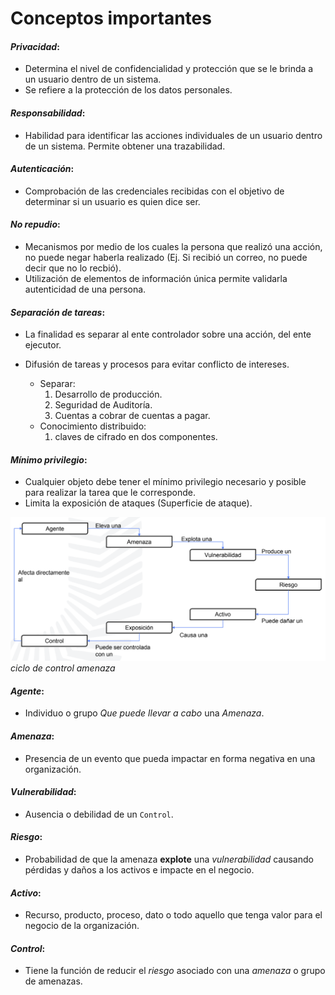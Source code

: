 # Conceptos importantes

#### _Privacidad_:

- Determina el nivel de confidencialidad y protección que se le brinda a un usuario dentro de un sistema.
- Se refiere a la protección de los datos personales.

#### _Responsabilidad_:

- Habilidad para identificar las acciones individuales de un usuario dentro de un sistema. Permite obtener una trazabilidad.

#### _Autenticación_:

- Comprobación de las credenciales recibidas con el objetivo de determinar si un usuario es quien dice ser.

#### _No repudio_:

- Mecanismos por medio de los cuales la persona que realizó una acción, no puede negar haberla realizado (Ej. Si recibió un correo, no puede decir que no lo recbió).
- Utilización de elementos de información única permite validarla autenticidad de una persona.

#### _Separación de tareas_:

- La finalidad es separar al ente controlador sobre una acción, del ente ejecutor.
- Difusión de tareas y procesos para evitar conflicto de intereses.

  - Separar:
    1. Desarrollo de producción.
    1. Seguridad de Auditoría.
    1. Cuentas a cobrar de cuentas a pagar.
  - Conocimiento distribuido:
    1. claves de cifrado en dos componentes.

#### _Mínimo privilegio_:

- Cualquier objeto debe tener el mínimo privilegio necesario y posible para realizar la tarea que le corresponde.
- Limita la exposición de ataques (Superficie de ataque).

![ciclo de control amenaza](./images/threat-control-cicle.png)
_ciclo de control amenaza_

#### _Agente_:

- Individuo o grupo _Que puede llevar a cabo_ una _Amenaza_.

#### _Amenaza_:

- Presencia de un evento que pueda impactar en forma negativa en una organización.

#### _Vulnerabilidad_:

- Ausencia o debilidad de un `Control`.

#### _Riesgo_:

- Probabilidad de que la amenaza **explote** una _vulnerabilidad_ causando pérdidas y daños a los activos e impacte en el negocio.

#### _Activo_:

- Recurso, producto, proceso, dato o todo aquello que tenga valor para el negocio de la organización.

#### _Control_:

- Tiene la función de reducir el _riesgo_ asociado con una _amenaza_ o grupo de amenazas.
